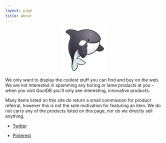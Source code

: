 ```yaml
---
layout: page
title: About
---
```


<p align="center">
    <img src="assets/images/orca.jpg" alt="qooldb" width="140">
</p>
We only want to display the coolest stuff you can find and buy on the web. We are not interested in spamming any boring or lame products at you – when you visit QoolDB you’ll only see interesting, innovative products.

Many items listed on this site do return a small commission for product referral, however this is not the sole motivation for featuring an item. We do not carry any of the products listed on this page, nor do we directly sell anything.

*   [Twitter](https://twitter.com/greenlute)

*   [Pinterest](https://pinterest.com/qooldb/)